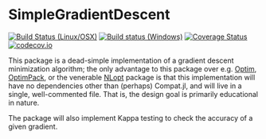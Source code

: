 # SimpleGradientDescent

[![Build Status (Linux/OSX)](https://travis-ci.org/jgoldfar/SimpleGradientDescent.jl.svg?branch=master)](https://travis-ci.org/jgoldfar/SimpleGradientDescent.jl)
[![Build status (Windows)](https://ci.appveyor.com/api/projects/status/ji5on14wu7e39bgc?svg=true)](https://ci.appveyor.com/project/jgoldfar/mollifiers-jl)
[![Coverage Status](https://coveralls.io/repos/jgoldfar/SimpleGradientDescent.jl/badge.svg?branch=master&service=github)](https://coveralls.io/github/jgoldfar/SimpleGradientDescent.jl?branch=master)
[![codecov.io](http://codecov.io/github/jgoldfar/SimpleGradientDescent.jl/coverage.svg?branch=master)](http://codecov.io/github/jgoldfar/SimpleGradientDescent.jl?branch=master)

This package is a dead-simple implementation of a gradient descent minimization algorithm; the only advantage to this package over e.g. [Optim](https://github.com/JuliaNLSolvers/Optim.jl), [OptimPack](https://github.com/emmt/OptimPack.jl), or the venerable [NLopt](https://github.com/JuliaOpt/NLopt.jl) package is that this implementation will have no dependencies other than (perhaps) Compat.jl, and will live in a single, well-commented file. That is, the design goal is primarily educational in nature.

The package will also implement Kappa testing to check the accuracy of a given gradient.
